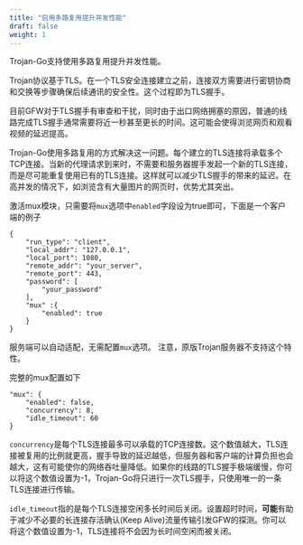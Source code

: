 ```yaml
---
title: "启用多路复用提升并发性能"
draft: false
weight: 1
---
```


Trojan-Go支持使用多路复用提升并发性能。

Trojan协议基于TLS。在一个TLS安全连接建立之前，连接双方需要进行密钥协商和交换等步骤确保后续通讯的安全性。这个过程即为TLS握手。

目前GFW对于TLS握手有审查和干扰，同时由于出口网络拥塞的原因，普通的线路完成TLS握手通常需要将近一秒甚至更长的时间。这可能会使得浏览网页和观看视频的延迟提高。

Trojan-Go使用多路复用的方式解决这一问题。每个建立的TLS连接将承载多个TCP连接。当新的代理请求到来时，不需要和服务器握手发起一个新的TLS连接，而是尽可能重复使用已有的TLS连接。这样就可以减少TLS握手的带来的延迟。在高并发的情况下，如浏览含有大量图片的网页时，优势尤其突出。

激活mux模块，只需要将```mux```选项中```enabled```字段设为true即可，下面是一个客户端的例子

```
{
    "run_type": "client",
    "local_addr": "127.0.0.1",
    "local_port": 1080,
    "remote_addr": "your_server",
    "remote_port": 443,
    "password": [
        "your_password"
    ],
    "mux" :{
        "enabled": true
    }
}
```

服务端可以自动适配，无需配置```mux```选项。 注意，原版Trojan服务器不支持这个特性。

完整的mux配置如下

```
"mux": {
    "enabled": false,
    "concurrency": 8,
    "idle_timeout": 60
}
```

```concurrency```是每个TLS连接最多可以承载的TCP连接数。这个数值越大，TLS连接被复用的比例就更高，握手导致的延迟越低，但服务器和客户端的计算负担也会越大，这有可能使你的网络吞吐量降低。如果你的线路的TLS握手极端缓慢，你可以将这个数值设置为-1，Trojan-Go将只进行一次TLS握手，只使用唯一的一条TLS连接进行传输。

```idle_timeout```指的是每个TLS连接空闲多长时间后关闭。设置超时时间，**可能**有助于减少不必要的长连接存活确认(Keep Alive)流量传输引发GFW的探测。你可以将这个数值设置为-1，TLS连接将不会因为长时间空闲而被关闭。
